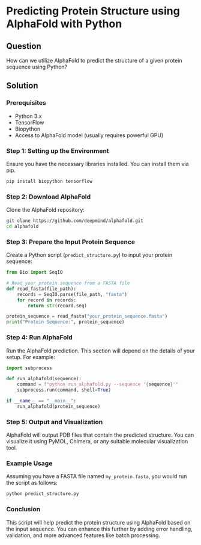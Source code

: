 # Predicting Protein Structure using AlphaFold with Python

## Question
How can we utilize AlphaFold to predict the structure of a given protein sequence using Python?

## Solution

### Prerequisites
- Python 3.x
- TensorFlow
- Biopython
- Access to AlphaFold model (usually requires powerful GPU)

### Step 1: Setting up the Environment
Ensure you have the necessary libraries installed. You can install them via pip.

```bash
pip install biopython tensorflow
```

### Step 2: Download AlphaFold

Clone the AlphaFold repository:

```bash
git clone https://github.com/deepmind/alphafold.git
cd alphafold
```

### Step 3: Prepare the Input Protein Sequence

Create a Python script (`predict_structure.py`) to input your protein sequence:

```python
from Bio import SeqIO

# Read your protein sequence from a FASTA file
def read_fasta(file_path):
    records = SeqIO.parse(file_path, "fasta")
    for record in records:
        return str(record.seq)

protein_sequence = read_fasta("your_protein_sequence.fasta")
print("Protein Sequence:", protein_sequence)
```

### Step 4: Run AlphaFold

Run the AlphaFold prediction. This section will depend on the details of your setup. For example:

```python
import subprocess

def run_alphafold(sequence):
    command = f"python run_alphafold.py --sequence '{sequence}'"
    subprocess.run(command, shell=True)

if __name__ == "__main__":
    run_alphafold(protein_sequence)
```

### Step 5: Output and Visualization

AlphaFold will output PDB files that contain the predicted structure. You can visualize it using PyMOL, Chimera, or any suitable molecular visualization tool.

### Example Usage

Assuming you have a FASTA file named `my_protein.fasta`, you would run the script as follows:

```bash
python predict_structure.py
```

### Conclusion

This script will help predict the protein structure using AlphaFold based on the input sequence. You can enhance this further by adding error handling, validation, and more advanced features like batch processing.